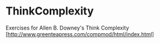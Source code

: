 ThinkComplexity
===============

Exercises for Allen B. Downey's Think Complexity [http://www.greenteapress.com/compmod/html/index.html]
